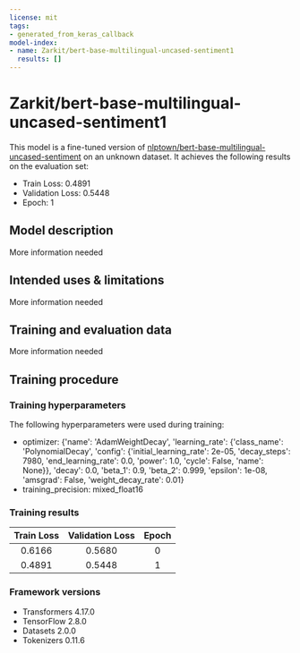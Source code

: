 ```yaml
---
license: mit
tags:
- generated_from_keras_callback
model-index:
- name: Zarkit/bert-base-multilingual-uncased-sentiment1
  results: []
---
```


<!-- This model card has been generated automatically according to the information Keras had access to. You should
probably proofread and complete it, then remove this comment. -->

# Zarkit/bert-base-multilingual-uncased-sentiment1

This model is a fine-tuned version of [nlptown/bert-base-multilingual-uncased-sentiment](https://huggingface.co/nlptown/bert-base-multilingual-uncased-sentiment) on an unknown dataset.
It achieves the following results on the evaluation set:
- Train Loss: 0.4891
- Validation Loss: 0.5448
- Epoch: 1

## Model description

More information needed

## Intended uses & limitations

More information needed

## Training and evaluation data

More information needed

## Training procedure

### Training hyperparameters

The following hyperparameters were used during training:
- optimizer: {'name': 'AdamWeightDecay', 'learning_rate': {'class_name': 'PolynomialDecay', 'config': {'initial_learning_rate': 2e-05, 'decay_steps': 7980, 'end_learning_rate': 0.0, 'power': 1.0, 'cycle': False, 'name': None}}, 'decay': 0.0, 'beta_1': 0.9, 'beta_2': 0.999, 'epsilon': 1e-08, 'amsgrad': False, 'weight_decay_rate': 0.01}
- training_precision: mixed_float16

### Training results

| Train Loss | Validation Loss | Epoch |
|:----------:|:---------------:|:-----:|
| 0.6166     | 0.5680          | 0     |
| 0.4891     | 0.5448          | 1     |


### Framework versions

- Transformers 4.17.0
- TensorFlow 2.8.0
- Datasets 2.0.0
- Tokenizers 0.11.6
